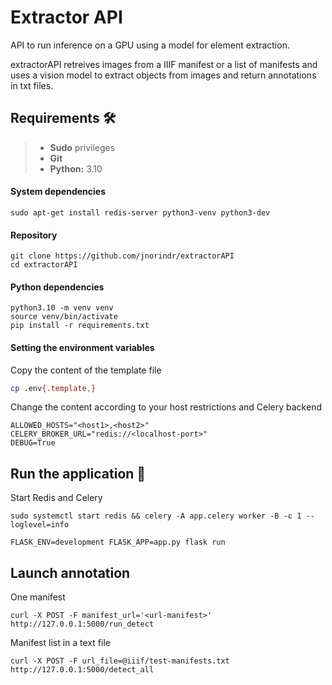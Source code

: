 # Extractor API

API to run inference on a GPU using a model for element extraction. 

extractorAPI retreives images from a IIIF manifest or a list of manifests and uses a vision model to extract objects from images and return annotations in txt files. 

## Requirements :hammer_and_wrench:

> - **Sudo** privileges
> - **Git**
> - **Python:** 3.10

#### System dependencies
```shell
sudo apt-get install redis-server python3-venv python3-dev
```
#### Repository
```shell
git clone https://github.com/jnorindr/extractorAPI
cd extractorAPI
```
#### Python dependencies
```shell
python3.10 -m venv venv
source venv/bin/activate
pip install -r requirements.txt
```
#### Setting the environment variables
Copy the content of the template file
```bash
cp .env{.template,}
```
Change the content according to your host restrictions and Celery backend
```
ALLOWED_HOSTS="<host1>,<host2>"
CELERY_BROKER_URL="redis://<localhost-port>"
DEBUG=True
```
## Run the application :rocket:
Start Redis and Celery
```shell
sudo systemctl start redis && celery -A app.celery worker -B -c 1 --loglevel=info
```
```shell
FLASK_ENV=development FLASK_APP=app.py flask run
```
## Launch annotation
One manifest
```shell
curl -X POST -F manifest_url='<url-manifest>' http://127.0.0.1:5000/run_detect
```
Manifest list in a text file
```shell
curl -X POST -F url_file=@iiif/test-manifests.txt http://127.0.0.1:5000/detect_all
```
